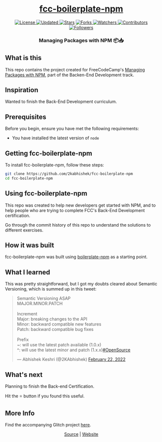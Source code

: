 <div align = "center">

<h1><a href="https://2kabhishek.github.io/fcc-boilerplate-npm">fcc-boilerplate-npm</a></h1>

<a href="https://github.com/2KAbhishek/fcc-boilerplate-npm/blob/main/LICENSE">
<img alt="License" src="https://img.shields.io/github/license/2kabhishek/fcc-boilerplate-npm?style=plastic&color=white&label=License"> </a>

<a href="https://github.com/2KAbhishek/fcc-boilerplate-npm/pulse">
<img alt="Updated" src="https://img.shields.io/github/last-commit/2kabhishek/fcc-boilerplate-npm?style=plastic&color=e30724&label=Updated"> </a>

<a href="https://github.com/2KAbhishek/fcc-boilerplate-npm/stargazers">
<img alt="Stars" src="https://img.shields.io/github/stars/2kabhishek/fcc-boilerplate-npm?style=plastic&color=00d451&label=Stars"></a>

<a href="https://github.com/2KAbhishek/fcc-boilerplate-npm/network/members">
<img alt="Forks" src="https://img.shields.io/github/forks/2kabhishek/fcc-boilerplate-npm?style=plastic&color=1688f0&label=Forks"> </a>

<a href="https://github.com/2KAbhishek/fcc-boilerplate-npm/watchers">
<img alt="Watchers" src="https://img.shields.io/github/watchers/2kabhishek/fcc-boilerplate-npm?style=plastic&color=ff5500&label=Watchers"> </a>

<a href="https://github.com/2KAbhishek/fcc-boilerplate-npm/graphs/contributors">
<img alt="Contributors" src="https://img.shields.io/github/contributors/2kabhishek/fcc-boilerplate-npm?style=plastic&color=f0f&label=Contributors"> </a>

<a href="https://github.com/2KAbhishek?tab=followers">
<img alt="Followers" src="https://img.shields.io/github/followers/2kabhishek?color=222&style=plastic&label=Followers"> </a>

<h3>Managing Packages with NPM 📦📥</h3>

</div>

## What is this

This repo contains the project created for FreeCodeCamp's [Managing Packages with NPM](https://www.freecodecamp.org/learn/back-end-development-and-apis/managing-packages-with-npm), part of the Backen-End Development track.

## Inspiration

Wanted to finish the Back-End Development curriculum.

## Prerequisites

Before you begin, ensure you have met the following requirements:

- You have installed the latest version of `node`

## Getting fcc-boilerplate-npm

To install fcc-boilerplate-npm, follow these steps:

```bash
git clone https://github.com/2kabhishek/fcc-boilerplate-npm
cd fcc-boilerplate-npm
```

## Using fcc-boilerplate-npm

This repo was created to help new developers get started with NPM, and to help people who are trying to complete FCC's Back-End Development certification.

Go through the commit history of this repo to understand the solutions to different exercises.

## How it was built

fcc-boilerplate-npm was built using [boilerplate-npm](https://github.com/freeCodeCamp/boilerplate-npm/) as a starting point.

## What I learned

This was pretty straightforward, but I got my doubts cleared about Semantic Versioning, which is summed up in this tweet:

<blockquote class="twitter-tweet"><p lang="en" dir="ltr">Semantic Versioning ASAP<br>MAJOR.MINOR.PATCH<br><br>Increment<br>Major: breaking changes to the API<br>Minor: backward compatible new features<br>Patch: backward compatible bug fixes<br><br>Prefix<br>~: will use the latest patch available (1.0.x)<br>^: will use the latest minor and patch (1.x.x)<a href="https://twitter.com/hashtag/OpenSource?src=hash&amp;ref_src=twsrc%5Etfw">#OpenSource</a></p>&mdash; Abhishek Keshri (@2KAbhishek) <a href="https://twitter.com/2KAbhishek/status/1496185442693427200?ref_src=twsrc%5Etfw">February 22, 2022</a></blockquote>

## What's next

Planning to finish the Back-end Certification.

Hit the ⭐ button if you found this useful.

## More Info

Find the accompanying Glitch project [here](https://glitch.com/edit/#!/humble-sassy-day).

<div align="center">

<a href="https://github.com/2KAbhishek/fcc-boilerplate-npm">Source</a> | <a href="https://2kabhishek.github.io/fcc-boilerplate-npm">Website</a>

</div>
